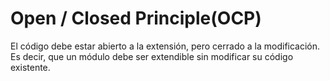 # Open / Closed Principle(OCP)

El código debe estar abierto a la extensión, pero cerrado a la modificación. Es decir, que un módulo debe ser extendible sin modificar su código existente.
